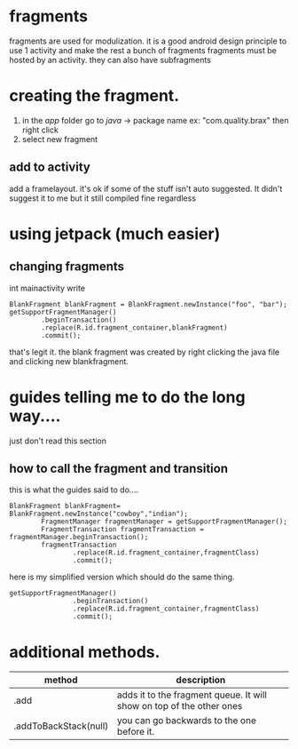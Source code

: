 # fragments

fragments are used for modulization.
it is a good android design principle to use 1 activity and make the rest a bunch of fragments
fragments must be hosted by an activity. they can also have subfragments

# creating the fragment. 

1. in the *app* folder go to *java* -> package name ex: "com.quality.brax" then right click
2. select new fragment

## add to activity

add a framelayout. it's ok if some of the stuff isn't auto suggested. It didn't suggest it to me but it still compiled fine regardless

<FrameLayout
        android:id="@+id/fragment_container"
        android:name="BlankFragment"
        android:layout_width="match_parent"
        android:layout_height="match_parent"
        tools:layout="@layout/fragment_blank" />


# using jetpack (much easier)

## changing fragments

int mainactivity write
```
BlankFragment blankFragment = BlankFragment.newInstance("foo", "bar");
getSupportFragmentManager()
        .beginTransaction()
        .replace(R.id.fragment_container,blankFragment)
        .commit();
```

that's legit it. the blank fragment was created by right clicking the java file and clicking new blankfragment.




# guides telling me to do the long way....
just don't read this section
## how to call the fragment and transition

this is what the guides said to do....
```
BlankFragment blankFragment= BlankFragment.newInstance("cowboy","indian");
        FragmentManager fragmentManager = getSupportFragmentManager();
        FragmentTransaction fragmentTransaction = fragmentManager.beginTransaction();
        fragmentTransaction
                .replace(R.id.fragment_container,fragmentClass)
                .commit();
```

here is my simplified version which should do the same thing.
```
getSupportFragmentManager()
                .beginTransaction()
                .replace(R.id.fragment_container,fragmentClass)
                .commit();
```


# additional methods.
|method|description|
|---|---|
|.add|adds it to the fragment queue. It will show on top of the other ones
|.addToBackStack(null)| you can go backwards to the one before it.

